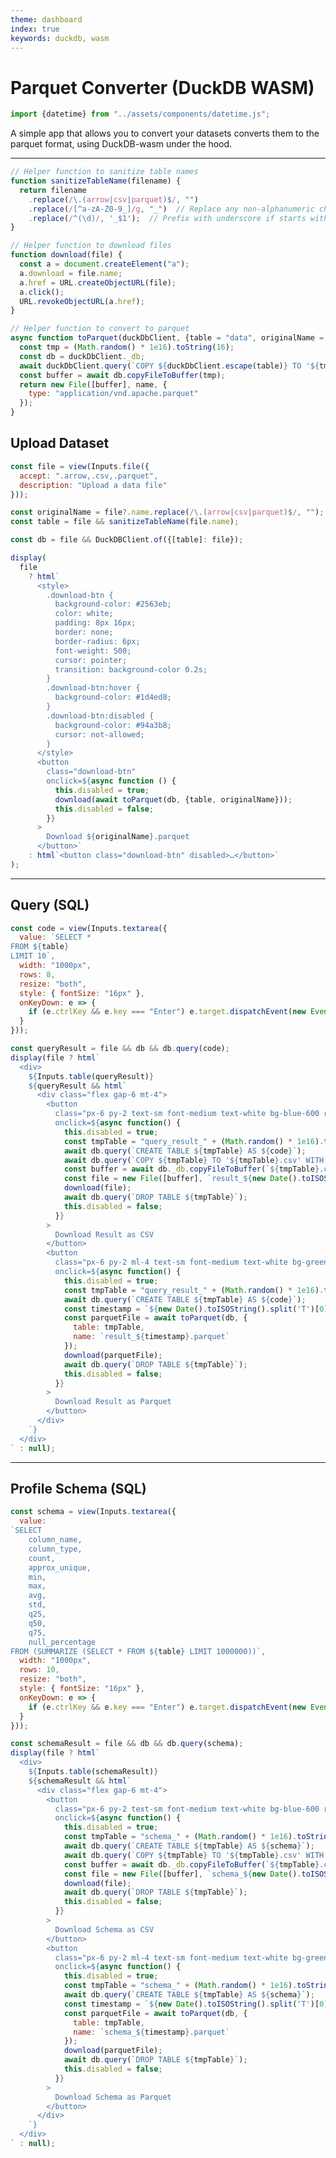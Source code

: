 ```yaml
---
theme: dashboard
index: true
keywords: duckdb, wasm
---
```


# Parquet Converter (DuckDB WASM)

```js
import {datetime} from "../assets/components/datetime.js";
```

<div class="datetime-container">
  <div id="datetime"></div>
</div>
A simple app that allows you to convert your datasets converts them to the parquet format, using DuckDB-wasm under the hood.

---

```js
// Helper function to sanitize table names
function sanitizeTableName(filename) {
  return filename
    .replace(/\.(arrow|csv|parquet)$/, "")
    .replace(/[^a-zA-Z0-9_]/g, "_")  // Replace any non-alphanumeric chars with underscore
    .replace(/^(\d)/, '_$1');  // Prefix with underscore if starts with number
}

// Helper function to download files
function download(file) {
  const a = document.createElement("a");
  a.download = file.name;
  a.href = URL.createObjectURL(file);
  a.click();
  URL.revokeObjectURL(a.href);
}

// Helper function to convert to parquet
async function toParquet(duckDbClient, {table = "data", originalName = table, name = `${originalName}.parquet`} = {}) {
  const tmp = (Math.random() * 1e16).toString(16);
  const db = duckDbClient._db;
  await duckDbClient.query(`COPY ${duckDbClient.escape(table)} TO '${tmp}' (FORMAT PARQUET, COMPRESSION GZIP)`);
  const buffer = await db.copyFileToBuffer(tmp);
  return new File([buffer], name, {
    type: "application/vnd.apache.parquet"
  });
}
```

## Upload Dataset

```js
const file = view(Inputs.file({
  accept: ".arrow,.csv,.parquet",
  description: "Upload a data file"
}));
```

```js
const originalName = file?.name.replace(/\.(arrow|csv|parquet)$/, "");
const table = file && sanitizeTableName(file.name);
```

```js
const db = file && DuckDBClient.of({[table]: file});
```

```js
display(
  file
    ? html`
      <style>
        .download-btn {
          background-color: #2563eb;
          color: white;
          padding: 8px 16px;
          border: none;
          border-radius: 6px;
          font-weight: 500;
          cursor: pointer;
          transition: background-color 0.2s;
        }
        .download-btn:hover {
          background-color: #1d4ed8;
        }
        .download-btn:disabled {
          background-color: #94a3b8;
          cursor: not-allowed;
        }
      </style>
      <button
        class="download-btn"
        onclick=${async function () {
          this.disabled = true;
          download(await toParquet(db, {table, originalName}));
          this.disabled = false;
        }}
      >
        Download ${originalName}.parquet
      </button>`
    : html`<button class="download-btn" disabled>…</button>`
);
```

<!-- ```js
display(
  file
    ? html`
      <button
         class="px-6 py-2 ml-4 text-sm font-medium text-white bg-green-600 rounded-md hover:bg-green-700 disabled:bg-green-400"
          onclick=${async function () {
          this.disabled = true;
          download(await toParquet(db, {table, originalName}));
          this.disabled = false;
        }}
      >
        Download ${originalName}.parquet
      </button>`
    : html`<button class="download-btn" disabled>…</button>`
);
``` -->

---

## Query (SQL)

```js
const code = view(Inputs.textarea({
  value: `SELECT *
FROM ${table}
LIMIT 10`,
  width: "1000px",
  rows: 8,
  resize: "both",
  style: { fontSize: "16px" },
  onKeyDown: e => {
    if (e.ctrlKey && e.key === "Enter") e.target.dispatchEvent(new Event("input"));
  }
}));
```

```js
const queryResult = file && db && db.query(code);
display(file ? html`
  <div>
    ${Inputs.table(queryResult)}
    ${queryResult && html`
      <div class="flex gap-6 mt-4">
        <button
          class="px-6 py-2 text-sm font-medium text-white bg-blue-600 rounded-md hover:bg-blue-700 disabled:bg-blue-400"
          onclick=${async function() {
            this.disabled = true;
            const tmpTable = "query_result_" + (Math.random() * 1e16).toString(16);
            await db.query(`CREATE TABLE ${tmpTable} AS ${code}`);
            await db.query(`COPY ${tmpTable} TO '${tmpTable}.csv' WITH (FORMAT CSV, HEADER)`);
            const buffer = await db._db.copyFileToBuffer(`${tmpTable}.csv`);
            const file = new File([buffer], `result_${new Date().toISOString().split('T')[0]}_${new Date().toTimeString().split(' ')[0].replace(/:/g, '-')}.csv`, { type: "text/csv" });
            download(file);
            await db.query(`DROP TABLE ${tmpTable}`);
            this.disabled = false;
          }}
        >
          Download Result as CSV
        </button>
        <button
          class="px-6 py-2 ml-4 text-sm font-medium text-white bg-green-600 rounded-md hover:bg-green-700 disabled:bg-green-400"
          onclick=${async function() {
            this.disabled = true;
            const tmpTable = "query_result_" + (Math.random() * 1e16).toString(16);
            await db.query(`CREATE TABLE ${tmpTable} AS ${code}`);
            const timestamp = `${new Date().toISOString().split('T')[0]}_${new Date().toTimeString().split(' ')[0].replace(/:/g, '-')}`;
            const parquetFile = await toParquet(db, {
              table: tmpTable,
              name: `result_${timestamp}.parquet`
            });
            download(parquetFile);
            await db.query(`DROP TABLE ${tmpTable}`);
            this.disabled = false;
          }}
        >
          Download Result as Parquet
        </button>
      </div>
    `}
  </div>
` : null);
```

---

## Profile Schema (SQL)

```js
const schema = view(Inputs.textarea({
  value: 
`SELECT 
    column_name, 
    column_type, 
    count, 
    approx_unique, 
    min, 
    max, 
    avg, 
    std, 
    q25, 
    q50, 
    q75, 
    null_percentage 
FROM (SUMMARIZE (SELECT * FROM ${table} LIMIT 1000000))`,
  width: "1000px",
  rows: 10,
  resize: "both",
  style: { fontSize: "16px" },
  onKeyDown: e => {
    if (e.ctrlKey && e.key === "Enter") e.target.dispatchEvent(new Event("input"));
  }
}));
```

```js
const schemaResult = file && db && db.query(schema);
display(file ? html`
  <div>
    ${Inputs.table(schemaResult)}
    ${schemaResult && html`
      <div class="flex gap-6 mt-4">
        <button
          class="px-6 py-2 text-sm font-medium text-white bg-blue-600 rounded-md hover:bg-blue-700 disabled:bg-blue-400"
          onclick=${async function() {
            this.disabled = true;
            const tmpTable = "schema_" + (Math.random() * 1e16).toString(16);
            await db.query(`CREATE TABLE ${tmpTable} AS ${schema}`);
            await db.query(`COPY ${tmpTable} TO '${tmpTable}.csv' WITH (FORMAT CSV, HEADER)`);
            const buffer = await db._db.copyFileToBuffer(`${tmpTable}.csv`);
            const file = new File([buffer], `schema_${new Date().toISOString().split('T')[0]}_${new Date().toTimeString().split(' ')[0].replace(/:/g, '-')}.csv`, { type: "text/csv" });
            download(file);
            await db.query(`DROP TABLE ${tmpTable}`);
            this.disabled = false;
          }}
        >
          Download Schema as CSV
        </button>
        <button
          class="px-6 py-2 ml-4 text-sm font-medium text-white bg-green-600 rounded-md hover:bg-green-700 disabled:bg-green-400"
          onclick=${async function() {
            this.disabled = true;
            const tmpTable = "schema_" + (Math.random() * 1e16).toString(16);
            await db.query(`CREATE TABLE ${tmpTable} AS ${schema}`);
            const timestamp = `${new Date().toISOString().split('T')[0]}_${new Date().toTimeString().split(' ')[0].replace(/:/g, '-')}`;
            const parquetFile = await toParquet(db, {
              table: tmpTable,
              name: `schema_${timestamp}.parquet`
            });
            download(parquetFile);
            await db.query(`DROP TABLE ${tmpTable}`);
            this.disabled = false;
          }}
        >
          Download Schema as Parquet
        </button>
      </div>
    `}
  </div>
` : null);
```